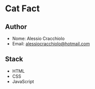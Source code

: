 # Cat Fact

## Author

- Nome: Alessio Cracchiolo
- Email: alessiocracchiolo@hotmail.com


## Stack

- HTML
- CSS
- JavaScript


